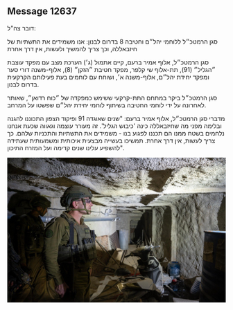 ## Message 12637

דובר צה"ל:

סגן הרמטכ״ל ללוחמי יהל״ם וחטיבה 8 בדרום לבנון: אנו משמידים את התשתיות של חיזבאללה, וכך צריך להמשיך ולעשות, אין דרך אחרת

סגן הרמטכ״ל, אלוף אמיר ברעם, קיים אתמול (ג׳) הערכת מצב עם מפקד עוצבת ״הגליל״ (91), תת-אלוף שי קלפר, מפקד חטיבת ״הזקן״ (8), אלוף-משנה דורי סער ומפקד יחידת יהל״ם, אלוף-משנה א׳, ושוחח עם לוחמים בעת פעילותם הקרקעית בדרום לבנון. 

סגן הרמטכ״ל ביקר במתחם התת-קרקעי  ששימש כמפקדה של ״כוח רדואן״, שאותר לאחרונה על ידי לוחמי החטיבה בשיתוף לוחמי יחידת יהל״ם שפשטו על המרחב.

מדברי סגן הרמטכ״ל, אלוף אמיר ברעם: "שנים שאוגדה 91 ופיקוד הצפון התכוננו להגנה ובלימה מפני מה שחיזבאללה כינה 'כיבוש הגליל'. זה מעורר עוצמה וגאווה שכעת אנחנו נלחמים בשטח ממנו הם תכננו לפגוע בנו - משמידים את התשתיות והתכניות שלהם. כך צריך לעשות, אין דרך אחרת. תמשיכו בעשייה מבצעית איכותית ומשמעותית שעתידה להשפיע עלינו שנים קדימה ועל המזרח התיכון".

![Photo](12637/12637_photo.jpg)
